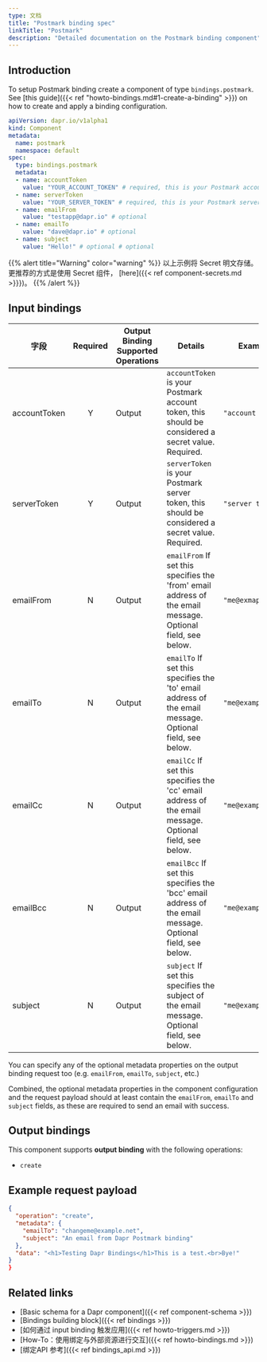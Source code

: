 ```yaml
---
type: 文档
title: "Postmark binding spec"
linkTitle: "Postmark"
description: "Detailed documentation on the Postmark binding component"
---
```


## Introduction

To setup Postmark binding create a component of type `bindings.postmark`. See [this guide]({{< ref "howto-bindings.md#1-create-a-binding" >}}) on how to create and apply a binding configuration.


```yaml
apiVersion: dapr.io/v1alpha1
kind: Component
metadata:
  name: postmark
  namespace: default
spec:
  type: bindings.postmark
  metadata:
  - name: accountToken
    value: "YOUR_ACCOUNT_TOKEN" # required, this is your Postmark account token
  - name: serverToken
    value: "YOUR_SERVER_TOKEN" # required, this is your Postmark server token
  - name: emailFrom
    value: "testapp@dapr.io" # optional
  - name: emailTo
    value: "dave@dapr.io" # optional
  - name: subject
    value: "Hello!" # optional # optional
```
{{% alert title="Warning" color="warning" %}}
以上示例将 Secret 明文存储。 更推荐的方式是使用 Secret 组件， [here]({{< ref component-secrets.md >}}})。
{{% /alert %}}

## Input bindings

| 字段           | Required | Output Binding Supported Operations | Details                                                                                                     | Example:           |
| ------------ |:--------:| ----------------------------------- | ----------------------------------------------------------------------------------------------------------- | ------------------ |
| accountToken |    Y     | Output                              | `accountToken` is your Postmark account token, this should be considered a secret value. Required.          | `"account token"`  |
| serverToken  |    Y     | Output                              | `serverToken` is your Postmark server token, this should be considered a secret value. Required.            | `"server token"`   |
| emailFrom    |    N     | Output                              | `emailFrom` If set this specifies the 'from' email address of the email message. Optional field, see below. | `"me@exmaple.com"` |
| emailTo      |    N     | Output                              | `emailTo` If set this specifies the 'to' email address of the email message. Optional field, see below.     | `"me@example.com"` |
| emailCc      |    N     | Output                              | `emailCc` If set this specifies the 'cc' email address of the email message. Optional field, see below.     | `"me@example.com"` |
| emailBcc     |    N     | Output                              | `emailBcc` If set this specifies the 'bcc' email address of the email message. Optional field, see below.   | `"me@example.com"` |
| subject      |    N     | Output                              | `subject` If set this specifies the subject of the email message. Optional field, see below.                | `"me@example.com"` |

You can specify any of the optional metadata properties on the output binding request too (e.g. `emailFrom`, `emailTo`, `subject`, etc.)

Combined, the optional metadata properties in the component configuration and the request payload should at least contain the `emailFrom`, `emailTo` and `subject` fields, as these are required to send an email with success.


## Output bindings

This component supports **output binding** with the following operations:

- `create`


## Example request payload

```json
{
  "operation": "create",
  "metadata": {
    "emailTo": "changeme@example.net",
    "subject": "An email from Dapr Postmark binding"
  },
  "data": "<h1>Testing Dapr Bindings</h1>This is a test.<br>Bye!"
}
}
```

## Related links

- [Basic schema for a Dapr component]({{< ref component-schema >}})
- [Bindings building block]({{< ref bindings >}})
- [如何通过 input binding 触发应用]({{< ref howto-triggers.md >}})
- [How-To：使用绑定与外部资源进行交互]({{< ref howto-bindings.md >}})
- [绑定API 参考]({{< ref bindings_api.md >}})
